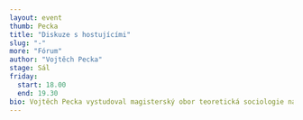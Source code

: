 ```yaml
---
layout: event
thumb: Pecka
title: "Diskuze s hostujícími"
slug: "-"
more: "Fórum"
author: "Vojtěch Pecka"
stage: Sál
friday:
  start: 18.00
  end: 19.30
bio: Vojtěch Pecka vystudoval magisterský obor teoretická sociologie na Fakultě sociálních věd Univerzity Karlovy s ročním studijním pobytu ve Finsku na univerzitě v Jyväskyle a na ročním výzkumném pobytu na univerzitě v Ljubljani. Ve svém rozpracovaném dizertačním projektu na Fakultě sociálních studií na Masarykově univerzitě v Brně se zaměřuje na vztah těžebního průmyslu a klimatických změn. V širším kontextu je jeho výzkumným zájmem vztah společenského systému s geofyzikální a ekosystémovou realitou v antropocénu a reflexe tohoto vztahu v současné sociální teorii. Spolupracuje s komentářovým serverem A2larm.cz, kde participoval na přípravě cyklu článků o klimatické krizi „Budoucnost je teď“. Vedle sociologie spolupracuje na tvorbě výstav, videí, krátkých filmů a počítačových her.
---
```

